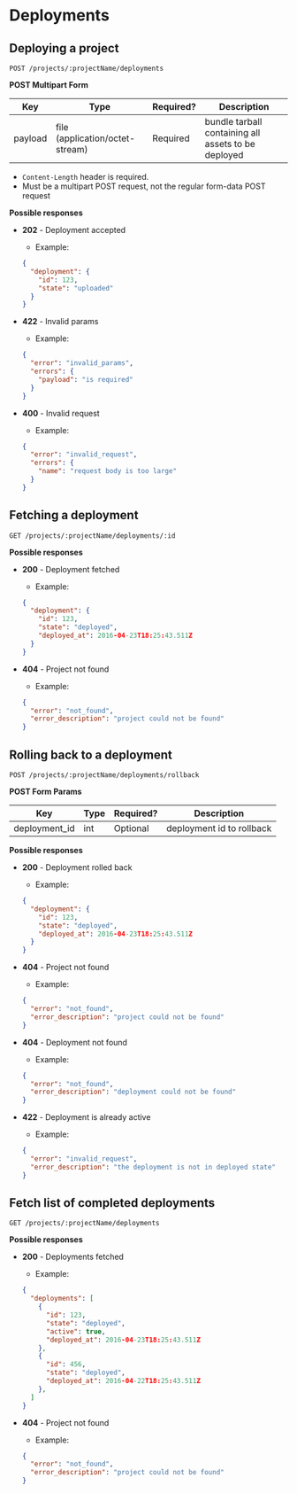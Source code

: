# Deployments

## Deploying a project

```
POST /projects/:projectName/deployments
```

**POST Multipart Form**

| Key     | Type                            | Required? | Description                                         |
| ------- | ------------------------------- | --------- | --------------------------------------------------- |
| payload | file (application/octet-stream) | Required  | bundle tarball containing all assets to be deployed |

* `Content-Length` header is required.
* Must be a multipart POST request, not the regular form-data POST request

**Possible responses**

* **202** - Deployment accepted
  * Example:
  ```json
  {
    "deployment": {
      "id": 123,
      "state": "uploaded"
    }
  }
  ```

* **422** - Invalid params
  * Example:
  ```json
  {
    "error": "invalid_params",
    "errors": {
      "payload": "is required"
    }
  }
  ```

* **400** - Invalid request
  * Example:
  ```json
  {
    "error": "invalid_request",
    "errors": {
      "name": "request body is too large"
    }
  }
  ```

## Fetching a deployment

```
GET /projects/:projectName/deployments/:id
```

**Possible responses**

* **200** - Deployment fetched
  * Example:
  ```json
  {
    "deployment": {
      "id": 123,
      "state": "deployed",
      "deployed_at": 2016-04-23T18:25:43.511Z
    }
  }
  ```

* **404** - Project not found
  * Example:
  ```json
  {
    "error": "not_found",
    "error_description": "project could not be found"
  }
  ```

## Rolling back to a deployment

```
POST /projects/:projectName/deployments/rollback
```

**POST Form Params**

| Key            | Type | Required? | Description               |
| -------------- | ---- | --------- | --------------------------|
| deployment\_id | int  | Optional  | deployment id to rollback |


**Possible responses**

* **200** - Deployment rolled back
  * Example:
  ```json
  {
    "deployment": {
      "id": 123,
      "state": "deployed",
      "deployed_at": 2016-04-23T18:25:43.511Z
    }
  }
  ```

* **404** - Project not found
  * Example:
  ```json
  {
    "error": "not_found",
    "error_description": "project could not be found"
  }
  ```

* **404** - Deployment not found
  * Example:
  ```json
  {
    "error": "not_found",
    "error_description": "deployment could not be found"
  }
  ```

* **422** - Deployment is already active
  * Example:
  ```json
  {
    "error": "invalid_request",
    "error_description": "the deployment is not in deployed state"
  }
  ```

## Fetch list of completed deployments

```
GET /projects/:projectName/deployments
```

**Possible responses**

* **200** - Deployments fetched
  * Example:
  ```json
  {
    "deployments": [
      {
        "id": 123,
        "state": "deployed",
        "active": true,
        "deployed_at": 2016-04-23T18:25:43.511Z
      },
      {
        "id": 456,
        "state": "deployed",
        "deployed_at": 2016-04-22T18:25:43.511Z
      },
    ]
  }
  ```

* **404** - Project not found
  * Example:
  ```json
  {
    "error": "not_found",
    "error_description": "project could not be found"
  }
  ```

